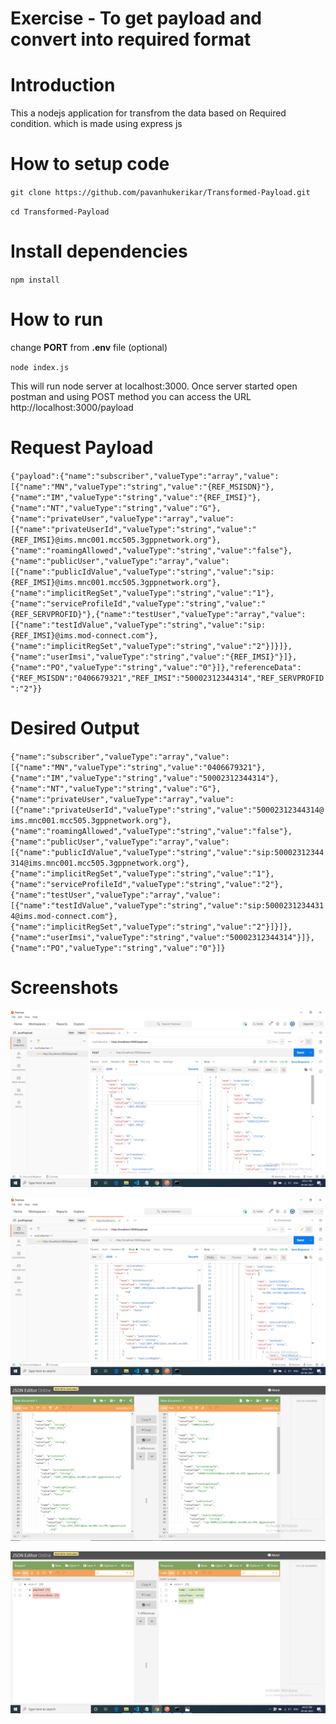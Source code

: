 # Exercise - To get payload and convert into required format
# Introduction
This a nodejs application for transfrom the data based on Required condition. which is made using express js
# How to setup code
`git clone https://github.com/pavanhukerikar/Transformed-Payload.git`

`cd Transformed-Payload`
# Install dependencies
`npm install`
# How to run
change **PORT** from **.env**  file (optional)

`node index.js`

This will run node server at localhost:3000. Once server started open postman and using POST method you can access the URL http://localhost:3000/payload

# Request Payload
`{"payload":{"name":"subscriber","valueType":"array","value":[{"name":"MN","valueType":"string","value":"{REF_MSISDN}"},{"name":"IM","valueType":"string","value":"{REF_IMSI}"},{"name":"NT","valueType":"string","value":"G"},{"name":"privateUser","valueType":"array","value":[{"name":"privateUserId","valueType":"string","value":"{REF_IMSI}@ims.mnc001.mcc505.3gppnetwork.org"},{"name":"roamingAllowed","valueType":"string","value":"false"},{"name":"publicUser","valueType":"array","value":[{"name":"publicIdValue","valueType":"string","value":"sip:{REF_IMSI}@ims.mnc001.mcc505.3gppnetwork.org"},{"name":"implicitRegSet","valueType":"string","value":"1"},{"name":"serviceProfileId","valueType":"string","value":"{REF_SERVPROFID}"},{"name":"testUser","valueType":"array","value":[{"name":"testIdValue","valueType":"string","value":"sip:{REF_IMSI}@ims.mod-connect.com"},{"name":"implicitRegSet","valueType":"string","value":"2"}]}]},{"name":"userImsi","valueType":"string","value":"{REF_IMSI}"}]},{"name":"PO","valueType":"string","value":"0"}]},"referenceData":{"REF_MSISDN":"0406679321","REF_IMSI":"50002312344314","REF_SERVPROFID":"2"}}`

# Desired Output
`{"name":"subscriber","valueType":"array","value":[{"name":"MN","valueType":"string","value":"0406679321"},{"name":"IM","valueType":"string","value":"50002312344314"},{"name":"NT","valueType":"string","value":"G"},{"name":"privateUser","valueType":"array","value":[{"name":"privateUserId","valueType":"string","value":"50002312344314@ims.mnc001.mcc505.3gppnetwork.org"},{"name":"roamingAllowed","valueType":"string","value":"false"},{"name":"publicUser","valueType":"array","value":[{"name":"publicIdValue","valueType":"string","value":"sip:50002312344314@ims.mnc001.mcc505.3gppnetwork.org"},{"name":"implicitRegSet","valueType":"string","value":"1"},{"name":"serviceProfileId","valueType":"string","value":"2"},{"name":"testUser","valueType":"array","value":[{"name":"testIdValue","valueType":"string","value":"sip:50002312344314@ims.mod-connect.com"},{"name":"implicitRegSet","valueType":"string","value":"2"}]}]},{"name":"userImsi","valueType":"string","value":"50002312344314"}]},{"name":"PO","valueType":"string","value":"0"}]}`

# Screenshots
[![Response](https://github.com/pavanhukerikar/Transformed-Payload/blob/master/screenshots/image1.png "Response")](https://github.com/pavanhukerikar/Transformed-Payload/blob/master/screenshots/image1.png "Response")

[![Response](https://github.com/pavanhukerikar/Transformed-Payload/blob/master/screenshots/image2.png "Response")](https://github.com/pavanhukerikar/Transformed-Payload/blob/master/screenshots/image2.png "Response")

[![Response](https://github.com/pavanhukerikar/Transformed-Payload/blob/master/screenshots/jsonEditorResponseScreen.png "Response")](https://github.com/pavanhukerikar/Transformed-Payload/blob/master/screenshots/jsonEditorResponseScreen.png "Response")

[![Response](https://github.com/pavanhukerikar/Transformed-Payload/blob/master/screenshots/response2.png "Response")](https://github.com/pavanhukerikar/Transformed-Payload/blob/master/screenshots/response2.png "Response")